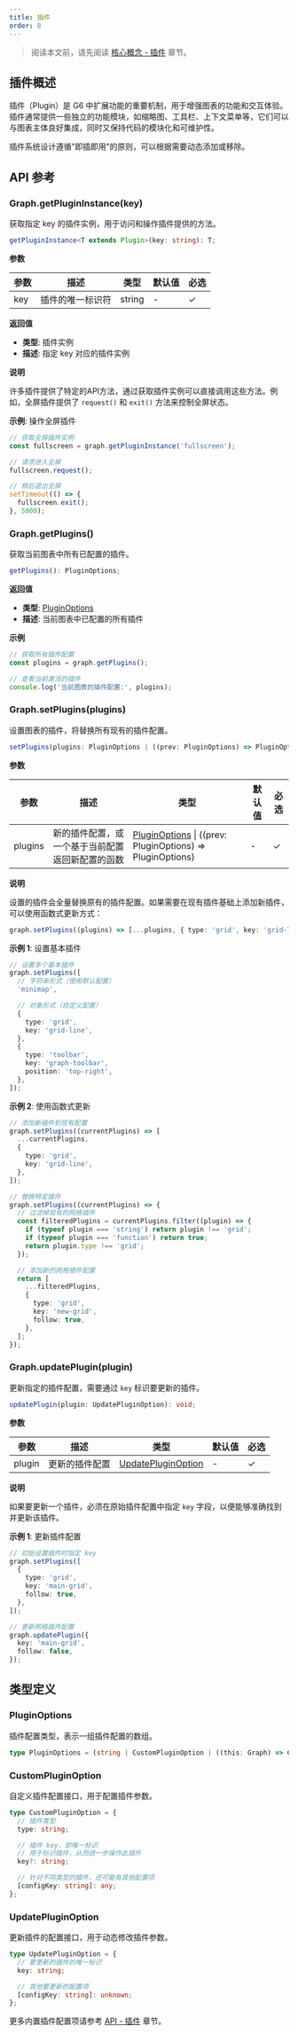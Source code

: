 ```yaml
---
title: 插件
order: 8
---
```


> 阅读本文前，请先阅读 [核心概念 - 插件](/manual/core-concept/plugin) 章节。

## 插件概述

插件（Plugin）是 G6 中扩展功能的重要机制，用于增强图表的功能和交互体验。插件通常提供一些独立的功能模块，如缩略图、工具栏、上下文菜单等，它们可以与图表主体良好集成，同时又保持代码的模块化和可维护性。

插件系统设计遵循"即插即用"的原则，可以根据需要动态添加或移除。

## API 参考

### Graph.getPluginInstance(key)

获取指定 key 的插件实例，用于访问和操作插件提供的方法。

```typescript
getPluginInstance<T extends Plugin>(key: string): T;
```

**参数**

| 参数 | 描述             | 类型   | 默认值 | 必选 |
| ---- | ---------------- | ------ | ------ | ---- |
| key  | 插件的唯一标识符 | string | -      | ✓    |

**返回值**

- **类型**: 插件实例
- **描述**: 指定 key 对应的插件实例

**说明**

许多插件提供了特定的API方法，通过获取插件实例可以直接调用这些方法。例如，全屏插件提供了 `request()` 和 `exit()` 方法来控制全屏状态。

**示例**: 操作全屏插件

```typescript
// 获取全屏插件实例
const fullscreen = graph.getPluginInstance('fullscreen');

// 请求进入全屏
fullscreen.request();

// 稍后退出全屏
setTimeout(() => {
  fullscreen.exit();
}, 5000);
```

### Graph.getPlugins()

获取当前图表中所有已配置的插件。

```typescript
getPlugins(): PluginOptions;
```

**返回值**

- **类型**: [PluginOptions](#pluginoptions)
- **描述**: 当前图表中已配置的所有插件

**示例**

```typescript
// 获取所有插件配置
const plugins = graph.getPlugins();

// 查看当前激活的插件
console.log('当前图表的插件配置:', plugins);
```

### Graph.setPlugins(plugins)

设置图表的插件，将替换所有现有的插件配置。

```typescript
setPlugins(plugins: PluginOptions | ((prev: PluginOptions) => PluginOptions)): void;
```

**参数**

| 参数    | 描述                                             | 类型                                                                        | 默认值 | 必选 |
| ------- | ------------------------------------------------ | --------------------------------------------------------------------------- | ------ | ---- |
| plugins | 新的插件配置，或一个基于当前配置返回新配置的函数 | [PluginOptions](#pluginoptions) \| ((prev: PluginOptions) => PluginOptions) | -      | ✓    |

**说明**

设置的插件会全量替换原有的插件配置。如果需要在现有插件基础上添加新插件，可以使用函数式更新方式：

```typescript
graph.setPlugins((plugins) => [...plugins, { type: 'grid', key: 'grid-line' }]);
```

**示例 1**: 设置基本插件

```typescript
// 设置多个基本插件
graph.setPlugins([
  // 字符串形式（使用默认配置）
  'minimap',

  // 对象形式（自定义配置）
  {
    type: 'grid',
    key: 'grid-line',
  },
  {
    type: 'toolbar',
    key: 'graph-toolbar',
    position: 'top-right',
  },
]);
```

**示例 2**: 使用函数式更新

```typescript
// 添加新插件到现有配置
graph.setPlugins((currentPlugins) => [
  ...currentPlugins,
  {
    type: 'grid',
    key: 'grid-line',
  },
]);

// 替换特定插件
graph.setPlugins((currentPlugins) => {
  // 过滤掉现有的网格插件
  const filteredPlugins = currentPlugins.filter((plugin) => {
    if (typeof plugin === 'string') return plugin !== 'grid';
    if (typeof plugin === 'function') return true;
    return plugin.type !== 'grid';
  });

  // 添加新的网格插件配置
  return [
    ...filteredPlugins,
    {
      type: 'grid',
      key: 'new-grid',
      follow: true,
    },
  ];
});
```

### Graph.updatePlugin(plugin)

更新指定的插件配置，需要通过 `key` 标识要更新的插件。

```typescript
updatePlugin(plugin: UpdatePluginOption): void;
```

**参数**

| 参数   | 描述           | 类型                                      | 默认值 | 必选 |
| ------ | -------------- | ----------------------------------------- | ------ | ---- |
| plugin | 更新的插件配置 | [UpdatePluginOption](#updatepluginoption) | -      | ✓    |

**说明**

如果要更新一个插件，必须在原始插件配置中指定 `key` 字段，以便能够准确找到并更新该插件。

**示例 1**: 更新插件配置

```typescript
// 初始设置插件时指定 key
graph.setPlugins([
  {
    type: 'grid',
    key: 'main-grid',
    follow: true,
  },
]);

// 更新网格插件配置
graph.updatePlugin({
  key: 'main-grid',
  follow: false,
});
```

## 类型定义

### PluginOptions

插件配置类型，表示一组插件配置的数组。

```typescript
type PluginOptions = (string | CustomPluginOption | ((this: Graph) => CustomPluginOption))[];
```

### CustomPluginOption

自定义插件配置接口，用于配置插件参数。

```typescript
type CustomPluginOption = {
  // 插件类型
  type: string;

  // 插件 key，即唯一标识
  // 用于标识插件，从而进一步操作此插件
  key?: string;

  // 针对不同类型的插件，还可能有其他配置项
  [configKey: string]: any;
};
```

### UpdatePluginOption

更新插件的配置接口，用于动态修改插件参数。

```typescript
type UpdatePluginOption = {
  // 要更新的插件的唯一标识
  key: string;

  // 其他要更新的配置项
  [configKey: string]: unknown;
};
```

更多内置插件配置项请参考 [API - 插件](/api/plugins/background) 章节。
